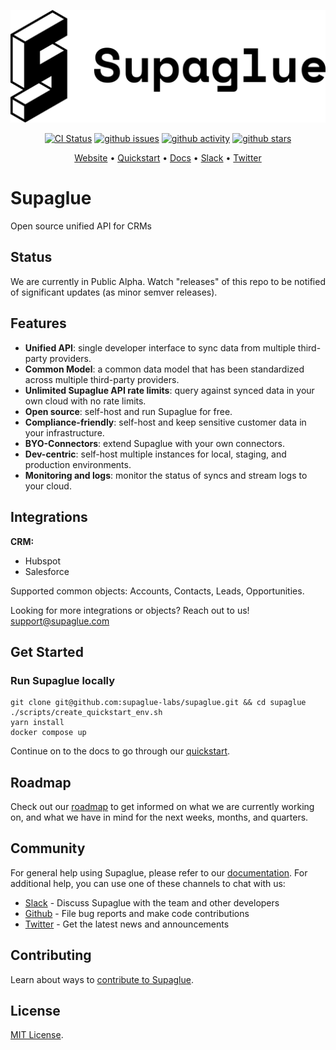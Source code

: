 <p align="center">
<picture>
  <source media="(prefers-color-scheme: dark)" srcset="https://raw.githubusercontent.com/supaglue-labs/supaglue/main/docs/static/img/logo-dark.png">
  <source media="(prefers-color-scheme: light)" srcset="https://raw.githubusercontent.com/supaglue-labs/supaglue/main/docs/static/img/logo-light.png">
  <img alt="Supaglue" src="https://raw.githubusercontent.com/supaglue-labs/supaglue/main/docs/static/img/logo-light.png">
</picture>
</p>

<p align="center">
  <a href="https://github.com/supaglue-labs/supaglue/actions/workflows/ci.yml"><img title="CI Status" src="https://github.com/supaglue-labs/supaglue/actions/workflows/ci.yml/badge.svg"></a>
  <a href="https://github.com/supaglue-labs/supaglue/issues"><img title="github issues" src="https://img.shields.io/github/issues/supaglue-labs/supaglue"></a>
  <a href="https://github.com/supaglue-labs/supaglue"><img title="github activity" src="https://img.shields.io/github/commit-activity/w/supaglue-labs/supaglue"></a>
  <a href="https://github.com/supaglue-labs/supaglue"><img title="github stars" src="https://img.shields.io/github/stars/supaglue-labs/supaglue?style=social"></a>
</p>

<p align="center">
  <a href="https://supaglue.com?ref=github-readme" target="_blank">Website</a> • <a href="https://docs.supaglue.com/quickstart?ref=github-readme" target="_blank">Quickstart</a> • <a href="https://docs.supaglue.com?ref=github-readme" target="_blank">Docs</a> • <a href="https://join.slack.com/t/supagluecommunity/shared_invite/zt-1o2hiozzl-ZRQswNzlT5W4sXwrQnVlDg" target="_blank">Slack</a> • <a href="https://twitter.com/supaglue_labs" target="_blank">Twitter</a>
</p>

# Supaglue

Open source unified API for CRMs

## Status

We are currently in Public Alpha. Watch "releases" of this repo to be notified of significant updates (as minor semver releases).

## Features

- **Unified API**: single developer interface to sync data from multiple third-party providers.
- **Common Model**: a common data model that has been standardized across multiple third-party providers.
- **Unlimited Supaglue API rate limits**: query against synced data in your own cloud with no rate limits.
- **Open source**: self-host and run Supaglue for free.
- **Compliance-friendly**: self-host and keep sensitive customer data in your infrastructure.
- **BYO-Connectors**: extend Supaglue with your own connectors.
- **Dev-centric**: self-host multiple instances for local, staging, and production environments.
- **Monitoring and logs**: monitor the status of syncs and stream logs to your cloud.

## Integrations

**CRM:**

- Hubspot
- Salesforce

Supported common objects: Accounts, Contacts, Leads, Opportunities.

Looking for more integrations or objects? Reach out to us! [support@supaglue.com](mailto:support@supaglue.com)

## Get Started

### Run Supaglue locally

```shell
git clone git@github.com:supaglue-labs/supaglue.git && cd supaglue
./scripts/create_quickstart_env.sh
yarn install
docker compose up
```

Continue on to the docs to go through our [quickstart](https://docs.supaglue.com/quickstart?ref=github-readme).

## Roadmap

Check out our [roadmap](https://docs.supaglue.com/roadmap) to get informed on what we are currently working on, and what we have in mind for the next weeks, months, and quarters.

## Community

For general help using Supaglue, please refer to our [documentation](https://docs.supaglue.com). For additional help, you can use one of these channels to chat with us:

- [Slack](https://join.slack.com/t/supagluecommunity/shared_invite/zt-1o2hiozzl-ZRQswNzlT5W4sXwrQnVlDg) - Discuss Supaglue with the team and other developers
- [Github](https://github.com/supaglue-labs/supaglue) - File bug reports and make code contributions
- [Twitter](https://twitter.com/supaglue_labs) - Get the latest news and announcements

## Contributing

Learn about ways to [contribute to Supaglue](https://docs.supaglue.com/contributing).

## License

[MIT License](https://github.com/supaglue-labs/supaglue/blob/main/LICENSE).
